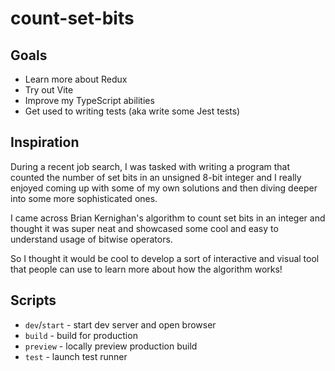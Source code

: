 # count-set-bits

## Goals

- Learn more about Redux
- Try out Vite
- Improve my TypeScript abilities
- Get used to writing tests (aka write some Jest tests)

## Inspiration

During a recent job search, I was tasked with writing a program that counted the number of set bits in an unsigned 8-bit integer
and I really enjoyed coming up with some of my own solutions and then diving deeper into some more sophisticated ones.

I came across Brian Kernighan's algorithm to count set bits in an integer and thought it was super neat and showcased
some cool and easy to understand usage of bitwise operators.

So I thought it would be cool to develop a sort of interactive and visual tool that people can use to learn more about how the algorithm works!

## Scripts

- `dev`/`start` - start dev server and open browser
- `build` - build for production
- `preview` - locally preview production build
- `test` - launch test runner
